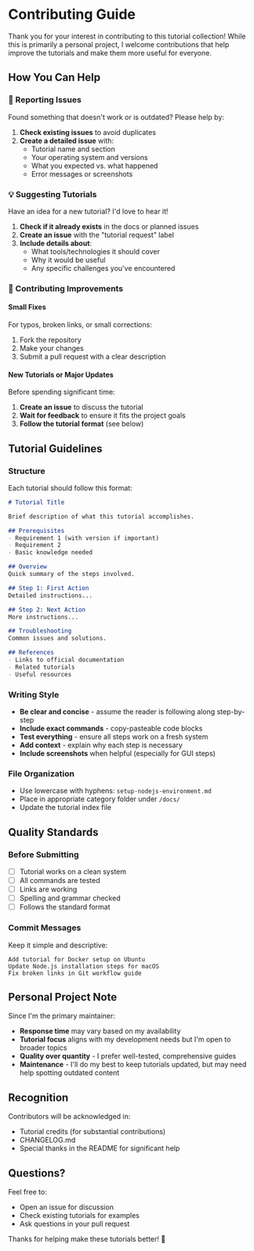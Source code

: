 # Contributing Guide

Thank you for your interest in contributing to this tutorial collection! While this is primarily a personal project, I welcome contributions that help improve the tutorials and make them more useful for everyone.

## How You Can Help

### 🐛 Reporting Issues

Found something that doesn't work or is outdated? Please help by:

1. **Check existing issues** to avoid duplicates
2. **Create a detailed issue** with:
   - Tutorial name and section
   - Your operating system and versions
   - What you expected vs. what happened
   - Error messages or screenshots

### 💡 Suggesting Tutorials

Have an idea for a new tutorial? I'd love to hear it!

1. **Check if it already exists** in the docs or planned issues
2. **Create an issue** with the "tutorial request" label
3. **Include details about**:
   - What tools/technologies it should cover
   - Why it would be useful
   - Any specific challenges you've encountered

### 🔧 Contributing Improvements

#### Small Fixes
For typos, broken links, or small corrections:
1. Fork the repository
2. Make your changes
3. Submit a pull request with a clear description

#### New Tutorials or Major Updates
Before spending significant time:
1. **Create an issue** to discuss the tutorial
2. **Wait for feedback** to ensure it fits the project goals
3. **Follow the tutorial format** (see below)

## Tutorial Guidelines

### Structure
Each tutorial should follow this format:

```markdown
# Tutorial Title

Brief description of what this tutorial accomplishes.

## Prerequisites
- Requirement 1 (with version if important)
- Requirement 2
- Basic knowledge needed

## Overview
Quick summary of the steps involved.

## Step 1: First Action
Detailed instructions...

## Step 2: Next Action
More instructions...

## Troubleshooting
Common issues and solutions.

## References
- Links to official documentation
- Related tutorials
- Useful resources
```

### Writing Style
- **Be clear and concise** - assume the reader is following along step-by-step
- **Include exact commands** - copy-pasteable code blocks
- **Test everything** - ensure all steps work on a fresh system
- **Add context** - explain why each step is necessary
- **Include screenshots** when helpful (especially for GUI steps)

### File Organization
- Use lowercase with hyphens: `setup-nodejs-environment.md`
- Place in appropriate category folder under `/docs/`
- Update the tutorial index file

## Quality Standards

### Before Submitting
- [ ] Tutorial works on a clean system
- [ ] All commands are tested
- [ ] Links are working
- [ ] Spelling and grammar checked
- [ ] Follows the standard format

### Commit Messages
Keep it simple and descriptive:
```
Add tutorial for Docker setup on Ubuntu
Update Node.js installation steps for macOS
Fix broken links in Git workflow guide
```

## Personal Project Note

Since I'm the primary maintainer:
- **Response time** may vary based on my availability
- **Tutorial focus** aligns with my development needs but I'm open to broader topics
- **Quality over quantity** - I prefer well-tested, comprehensive guides
- **Maintenance** - I'll do my best to keep tutorials updated, but may need help spotting outdated content

## Recognition

Contributors will be acknowledged in:
- Tutorial credits (for substantial contributions)
- CHANGELOG.md
- Special thanks in the README for significant help

## Questions?

Feel free to:
- Open an issue for discussion
- Check existing tutorials for examples
- Ask questions in your pull request

Thanks for helping make these tutorials better! 🎉